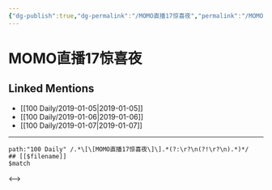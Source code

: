 ```yaml
---
{"dg-publish":true,"dg-permalink":"/MOMO直播17惊喜夜","permalink":"/MOMO直播17惊喜夜/"}
---
```


# MOMO直播17惊喜夜

## Linked Mentions
- [[100 Daily/2019-01-05\|2019-01-05]]
- [[100 Daily/2019-01-06\|2019-01-06]]
- [[100 Daily/2019-01-07\|2019-01-07]]


---

```expander
path:"100 Daily" /.*\[\[MOMO直播17惊喜夜\]\].*(?:\r?\n(?!\r?\n).*)*/
## [[$filename]]
$match
```

<-->